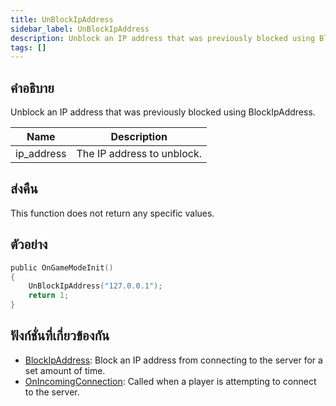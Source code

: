 ```yaml
---
title: UnBlockIpAddress
sidebar_label: UnBlockIpAddress
description: Unblock an IP address that was previously blocked using BlockIpAddress.
tags: []
---
```


## คำอธิบาย

Unblock an IP address that was previously blocked using BlockIpAddress.

| Name       | Description                |
| ---------- | -------------------------- |
| ip_address | The IP address to unblock. |

## ส่งคืน

This function does not return any specific values.

## ตัวอย่าง

```c
public OnGameModeInit()
{
    UnBlockIpAddress("127.0.0.1");
    return 1;
}
```

## ฟังก์ชั่นที่เกี่ยวข้องกัน

- [BlockIpAddress](../functions/BlockIpAddress.md): Block an IP address from connecting to the server for a set amount of time.
- [OnIncomingConnection](../callbacks/OnIncomingConnection.md): Called when a player is attempting to connect to the server.
